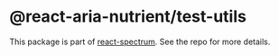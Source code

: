 # @react-aria-nutrient/test-utils

This package is part of [react-spectrum](https://github.com/adobe/react-spectrum). See the repo for more details.
